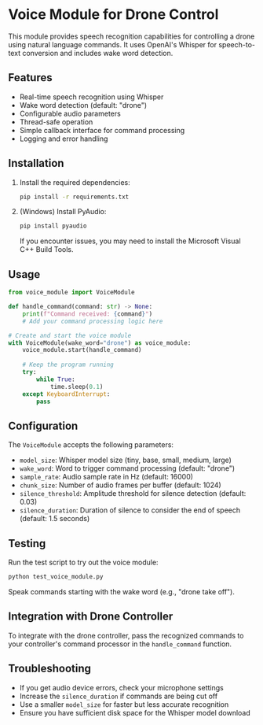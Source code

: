 # Voice Module for Drone Control

This module provides speech recognition capabilities for controlling a drone using natural language commands. It uses OpenAI's Whisper for speech-to-text conversion and includes wake word detection.

## Features

- Real-time speech recognition using Whisper
- Wake word detection (default: "drone")
- Configurable audio parameters
- Thread-safe operation
- Simple callback interface for command processing
- Logging and error handling

## Installation

1. Install the required dependencies:
   ```bash
   pip install -r requirements.txt
   ```

2. (Windows) Install PyAudio:
   ```bash
   pip install pyaudio
   ```
   If you encounter issues, you may need to install the Microsoft Visual C++ Build Tools.

## Usage

```python
from voice_module import VoiceModule

def handle_command(command: str) -> None:
    print(f"Command received: {command}")
    # Add your command processing logic here

# Create and start the voice module
with VoiceModule(wake_word="drone") as voice_module:
    voice_module.start(handle_command)
    
    # Keep the program running
    try:
        while True:
            time.sleep(0.1)
    except KeyboardInterrupt:
        pass
```

## Configuration

The `VoiceModule` accepts the following parameters:

- `model_size`: Whisper model size (tiny, base, small, medium, large)
- `wake_word`: Word to trigger command processing (default: "drone")
- `sample_rate`: Audio sample rate in Hz (default: 16000)
- `chunk_size`: Number of audio frames per buffer (default: 1024)
- `silence_threshold`: Amplitude threshold for silence detection (default: 0.03)
- `silence_duration`: Duration of silence to consider the end of speech (default: 1.5 seconds)

## Testing

Run the test script to try out the voice module:

```bash
python test_voice_module.py
```

Speak commands starting with the wake word (e.g., "drone take off").

## Integration with Drone Controller

To integrate with the drone controller, pass the recognized commands to your controller's command processor in the `handle_command` function.

## Troubleshooting

- If you get audio device errors, check your microphone settings
- Increase the `silence_duration` if commands are being cut off
- Use a smaller `model_size` for faster but less accurate recognition
- Ensure you have sufficient disk space for the Whisper model download

